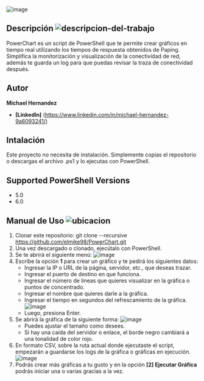 ![image](https://github.com/elmike98/PowerChart/assets/122324595/360f10c2-32e3-485e-95fb-6c4ffa545d49)

## Descripción ![descripcion-del-trabajo](https://github.com/elmike98/PowerChart/assets/122324595/6ff8a30f-1899-4a4a-b75d-5b1cca50eee7)

PowerChart es un script de PowerShell que te permite crear gráficos en tiempo real utilizando los tiempos de respuesta obtenidos de Paping. Simplifica la monitorización y visualización de la conectividad de red, además te guarda un log para que puedas revisar la traza de conectividad después.

## Autor

**Michael Hernandez**

* **[LinkedIn]** (https://www.linkedin.com/in/michael-hernandez-9a6093241/)

## Intalación

Este proyecto no necesita de instalación. Simplemente copias el repositorio o descargas el archivo .ps1 y lo ejecutas con PowerShell.

## Supported PowerShell Versions

* 5.0
* 6.0

## Manual de Uso ![ubicacion](https://github.com/elmike98/PowerChart/assets/122324595/533ae704-9a6c-4d78-bad4-d77df870efcc)
  
  1. Clonar este repositorio: git clone --recursive https://github.com/elmike98/PowerChart.git
  2. Una vez descargado o clonado, ejecútalo con PowerShell.
  3. Se te abrirá el siguiente menú:
     ![image](https://github.com/elmike98/PowerChart/assets/122324595/11967586-bbcb-4878-b8e8-d6ab7753648e)
  4. Escribe la opción **1** para crear un gráfico y te pedirá los siguientes datos:
     * Ingresar la IP o URL de la página, servidor, etc., que deseas trazar.
     * Ingresar el puerto de destino en que funciona.
     * Ingresar el número de líneas que quieres visualizar en la gráfica o puntos de concentrado.
     * Ingresar el nombre que quieres darle a la gráfica.
     * Ingresar el tiempo en segundos del refrescamiento de la gráfica.
     ![image](https://github.com/elmike98/PowerChart/assets/122324595/799b24df-5430-45d0-b4be-4200e5594c96)
     * Luego, presiona Enter.
  5. Se abrirá la gráfica de la siguiente forma:
     ![image](https://github.com/elmike98/PowerChart/assets/122324595/5520df73-7f1f-4d95-a066-f3a543c3d5da)
     * Puedes ajustar el tamaño como desees.
     * Si hay una caída del servidor o enlace, el borde negro cambiará a una tonalidad de color rojo.
  6. En formato CSV, sobre la ruta actual donde ejecutaste el script, empezarán a guardarse los logs de la gráfica o gráficas en ejecución.
     ![image](https://github.com/elmike98/PowerChart/assets/122324595/874bf6e2-edc5-4f55-881d-9ccf898bb937)
  7. Podrás crear más gráficas a tu gusto y en la opción **[2] Ejecutar Gráfica** podrás iniciar una o varias gracias a la vez.









